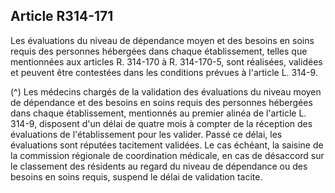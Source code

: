 ## Article R314-171

Les évaluations du niveau de dépendance moyen et des besoins en soins requis des personnes hébergées dans
chaque établissement, telles que mentionnées aux articles R. 314-170 à R. 314-170-5, sont réalisées, validées
et peuvent être contestées dans les conditions prévues à l'article L. 314-9.

(^)
Les médecins chargés de la validation des évaluations du niveau moyen de dépendance et des besoins en
soins requis des personnes hébergées dans chaque établissement, mentionnés au premier alinéa de l'article
L. 314-9, disposent d'un délai de quatre mois à compter de la réception des évaluations de l'établissement
pour les valider. Passé ce délai, les évaluations sont réputées tacitement validées. Le cas échéant, la saisine
de la commission régionale de coordination médicale, en cas de désaccord sur le classement des résidents au
regard du niveau de dépendance ou des besoins en soins requis, suspend le délai de validation tacite.

